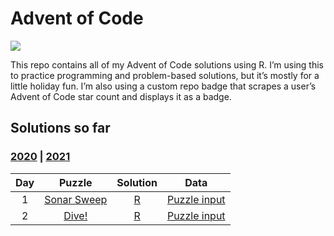 
<!-- README.md is generated from README.Rmd. Please edit that file -->

# Advent of Code

<!-- badges: start -->

![](https://img.shields.io/badge/2021%20star%20count-@_jwinget%204*-green.svg)
<!-- badges: end -->

This repo contains all of my Advent of Code solutions using R. I’m using
this to practice programming and problem-based solutions, but it’s
mostly for a little holiday fun. I’m also using a custom repo badge that
scrapes a user’s Advent of Code star count and displays it as a badge.

## Solutions so far

### [2020](R/2020) \| [2021](R/2021)

| Day |                       Puzzle                       |      Solution       |                Data                 |
|:---:|:--------------------------------------------------:|:-------------------:|:-----------------------------------:|
|  1  | [Sonar Sweep](https://adventofcode.com/2021/day/1) | [R](R/2021/day01.R) | [Puzzle input](data/2021/day01.txt) |
|  2  |    [Dive!](https://adventofcode.com/2021/day/2)    | [R](R/2021/day02.R) | [Puzzle input](data/2021/day02.txt) |
